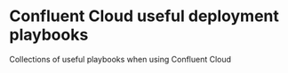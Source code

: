 # Confluent Cloud useful deployment playbooks

Collections of useful playbooks when using Confluent Cloud
